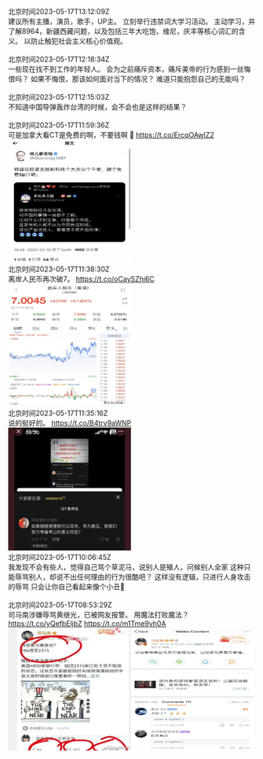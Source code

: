 北京时间2023-05-17T13:12:09Z<br>建议所有主播，演员，歌手，UP主。
立刻举行违禁词大学习活动。
主动学习，并了解8964，新疆西藏问题，以及包括三年大吃饱，维尼，庆丰等核心词汇的含义。
以防止触犯社会主义核心价值观。<br><br>北京时间2023-05-17T12:18:34Z<br>一些现在找不到工作的年轻人。
会为之前痛斥资本，痛斥美帝的行为感到一丝悔恨吗？
如果不悔恨，那该如何面对当下的情况？
难道只能抱怨自己的无能吗？<br><br>北京时间2023-05-17T12:15:03Z<br>不知道中国导弹轰炸台湾的时候，会不会也是这样的结果？<br><br>北京时间2023-05-17T11:59:36Z<br>可是加拿大看CT是免费的啊，不要钱啊
🤔 https://t.co/ErcqOAwIZ2<br><img src='/temp/2023/1658683663327059968_0.jpg' width='250' height='250'><br>北京时间2023-05-17T11:38:30Z<br>离岸人民币再次破7。 https://t.co/oCaySZhi6C<br><img src='/temp/2023/1658678351018729473_0.jpg' width='250' height='250'><br>北京时间2023-05-17T11:35:16Z<br>说的挺好的。 https://t.co/B4trv9aWNP<br><img src='/temp/2023/1658677537801924608_0.jpg' width='250' height='250'><br>北京时间2023-05-17T10:06:45Z<br>我发现不会有些人，觉得自己骂个草泥马，说别人是殖人，问候别人全家
这种只能辱骂别人，却说不出任何理由的行为很酷吧？
这样没有逻辑，只进行人身攻击的辱骂
只会让你自己看起来像个小丑🤡<br><br>北京时间2023-05-17T08:53:29Z<br>司马南涉嫌辱骂黄继光，已被网友报警。
用魔法打败魔法？ https://t.co/yQefbEljbZ https://t.co/m1Tme9vh0A<br><img src='/temp/2023/1658636822807982081_0.jpg' width='250' height='250'><img src='/temp/2023/1658636822807982081_1.jpg' width='250' height='250'><br>